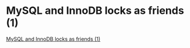 # MySQL and InnoDB locks as friends (1)
[MySQL and InnoDB locks as friends (1)](https://aiwithcloud.com/2022/09/19/mysql_and_innodb_locks_as_friends_1/)